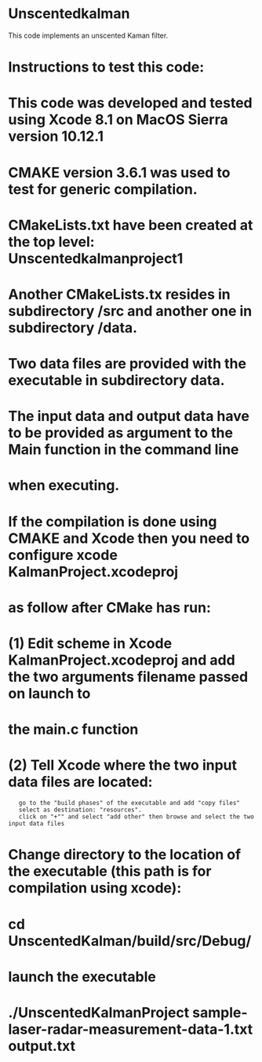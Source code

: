 # Unscentedkalman
This code implements an unscented Kaman filter.


# Instructions to test this code:
# This code was developed and tested using Xcode 8.1 on MacOS Sierra version 10.12.1
# CMAKE version 3.6.1 was used to test for generic compilation. 
# CMakeLists.txt have been created at the top level: Unscentedkalmanproject1
# Another CMakeLists.tx resides in subdirectory /src and another one in subdirectory /data. 
# Two data files are provided with the executable in subdirectory data.
#
# The input data and output data have to be provided as argument to the Main function in the command line
# when executing.
# 
# If the compilation is done using CMAKE and Xcode then you need to configure xcode KalmanProject.xcodeproj
# as follow after CMake has run:
# (1) Edit scheme in Xcode KalmanProject.xcodeproj and add the two arguments filename passed on launch to
# the main.c function
# (2) Tell Xcode where the two input data files are located: 
       go to the "build phases" of the executable and add "copy files"
       select as destination: "resources".
       click on "+"" and select "add other" then browse and select the two input data files

# Change directory to the location of the executable (this path is for compilation using xcode):
# cd UnscentedKalman/build/src/Debug/
# launch the executable
# ./UnscentedKalmanProject sample-laser-radar-measurement-data-1.txt output.txt
